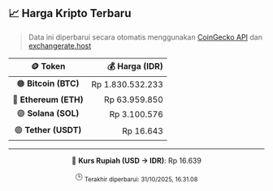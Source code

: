 

<!-- HARGA_KRIPTO -->
## 📈 Harga Kripto Terbaru

> Data ini diperbarui secara otomatis menggunakan [CoinGecko API](https://www.coingecko.com/) dan [exchangerate.host](https://exchangerate.host/)

<div align="center">

| 🪙 Token | 💰 Harga (IDR) |
|:------:|---------------:|
| 🟠 **Bitcoin (BTC)**   | Rp 1.830.532.233 |
| 🔵 **Ethereum (ETH)**  | Rp 63.959.850 |
| 🟣 **Solana (SOL)**    | Rp 3.100.576 |
| 🟢 **Tether (USDT)**   | Rp 16.643 |

---

💱 **Kurs Rupiah (USD → IDR)**: Rp 16.639

🕒 <sub>Terakhir diperbarui: 31/10/2025, 16.31.08</sub>

</div>
<!-- /HARGA_KRIPTO -->